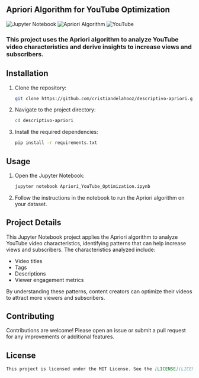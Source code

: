 ## Apriori Algorithm for YouTube Optimization

![Jupyter Notebook](https://img.shields.io/badge/Jupyter-Notebook-orange?style=flat&logo=jupyter)
![Apriori Algorithm](https://img.shields.io/badge/Algorithm-Apriori-blue?style=flat)
![YouTube](https://img.shields.io/badge/YouTube-Optimization-red?style=flat&logo=youtube)

### This project uses the Apriori algorithm to analyze YouTube video characteristics and derive insights to increase views and subscribers.

## Installation

1. Clone the repository:

   ```bash
   git clone https://github.com/cristiandelahooz/descriptivo-apriori.git
   ```

2. Navigate to the project directory:

   ```bash
   cd descriptivo-apriori
   ```

3. Install the required dependencies:
   ```bash
   pip install -r requirements.txt
   ```

## Usage

1. Open the Jupyter Notebook:

   ```bash
   jupyter notebook Apriori_YouTube_Optimization.ipynb
   ```

2. Follow the instructions in the notebook to run the Apriori algorithm on your dataset.

## Project Details

This Jupyter Notebook project applies the Apriori algorithm to analyze YouTube video characteristics, identifying patterns that can help increase views and subscribers. The characteristics analyzed include:

- Video titles
- Tags
- Descriptions
- Viewer engagement metrics

By understanding these patterns, content creators can optimize their videos to attract more viewers and subscribers.

## Contributing

Contributions are welcome! Please open an issue or submit a pull request for any improvements or additional features.

## License

```markdown
This project is licensed under the MIT License. See the [LICENSE](LICENSE) file for details.
```
